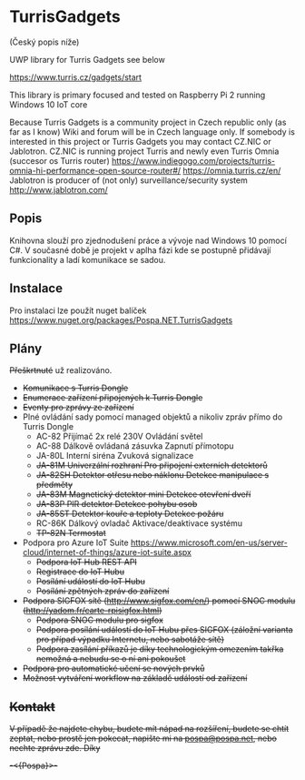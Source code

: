 # TurrisGadgets
(Český popis níže)

UWP library for Turris Gadgets see below

https://www.turris.cz/gadgets/start

This library is primary focused and tested on Raspberry Pi 2 running Windows 10 IoT core

Because Turris Gadgets is a community project in Czech republic only (as far as I know) Wiki and forum will be in Czech language only. If somebody is interested in this project or Turris Gadgets you may contact CZ.NIC or Jablotron. CZ.NIC is running project Turris and newly even Turris Omnia (succesor os Turris router) https://www.indiegogo.com/projects/turris-omnia-hi-performance-open-source-router#/ https://omnia.turris.cz/en/ Jablotron is producer of (not only) surveillance/security system http://www.jablotron.com/

## Popis
Knihovna slouží pro zjednodušení práce a vývoje nad Windows 10 pomocí C#. V současné době je projekt v aplha fázi kde se postupně přidávají funkcionality a ladí komunikace se sadou.

## Instalace
Pro instalaci lze použít nuget balíček https://www.nuget.org/packages/Pospa.NET.TurrisGadgets

## Plány
<s>Přeškrtnuté</s> už realizováno.
* <s>Komunikace s Turris Dongle</s>
* <s>Enumerace zařízení připojených k Turris Dongle</s>
* <s>Eventy pro zprávy ze zařízení</s>
* Plné ovládání sady pomocí managed objektů a nikoliv zpráv přímo do Turris Dongle
   - AC-82  Přijímač 2x relé 230V Ovládání světel  
   - AC-88  Dálkově ovládaná zásuvka Zapnutí přímotopu  
   - JA-80L Interní siréna Zvuková signalizace 
   - <s>JA-81M  Univerzální rozhraní Pro připojení externích detektorů</s>
   - <s>JA-82SH  Detektor otřesu nebo náklonu Detekce manipulace s předměty</s>
   - <s>JA-83M  Magnetický detektor mini Detekce otevření dveří</s>
   - <s>JA-83P  PIR detektor Detekce pohybu osob</s>
   - <s>JA-85ST  Detektor kouře a teploty Detekce požáru</s>
   - RC-86K  Dálkový ovladač Aktivace/deaktivace systému
   - <s>TP-82N  Termostat</s>
* Podpora pro Azure IoT Suite https://www.microsoft.com/en-us/server-cloud/internet-of-things/azure-iot-suite.aspx
   - <s>Podpora IoT Hub REST API<s/>
   - Registrace do IoT Hubu
   - Posílání událostí do IoT Hubu
   - Posílání zpětných zpráv do zařízení
* Podpora SIGFOX sítě (http://www.sigfox.com/en/) pomocí SNOC modulu (http://yadom.fr/carte-rpisigfox.html)
   - <s>Podpora SNOC modulu pro sigfox</s>
   - Podpora posílání událostí do IoT Hubu přes SIGFOX (záložní varianta pro případ výpadku Internetu, nebo sabotáže sítě)
   - Podpora zasílání příkazů je díky technologickým omezením takřka nemožná a nebudu se o ní ani pokoušet
* Podpora pro automatické učení se nových prvků
* Možnost vytváření workflow na základě událostí od zařízení

## Kontakt
V případě že najdete chybu, budete mít nápad na rozšíření, budete se chtít zeptat, nebo prostě jen pokecat, napište mi na pospa@pospa.net, nebo nechte zprávu zde. Díky

-<{Pospa}>-
